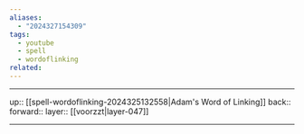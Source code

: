 ```yaml
---
aliases:
  - "2024327154309"
tags:
  - youtube
  - spell
  - wordoflinking
related:
---
```




***

up:: [[spell-wordoflinking-2024325132558|Adam's Word of Linking]]
back:: 
forward:: 
layer:: [[voorzzt|layer-047]]

***
